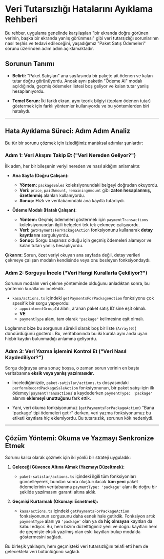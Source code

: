 # Veri Tutarsızlığı Hatalarını Ayıklama Rehberi

Bu rehber, uygulama genelinde karşılaşılan "bir ekranda doğru görünen verinin, başka bir ekranda yanlış görünmesi" gibi veri tutarsızlığı sorunlarının nasıl teşhis ve tedavi edileceğini, yaşadığımız "Paket Satış Ödemeleri" sorunu üzerinden adım adım açıklamaktadır.

## Sorunun Tanımı

*   **Belirti:** "Paket Satışları" ana sayfasında bir pakete ait ödenen ve kalan tutar doğru görünüyordu. Ancak aynı paketin "Ödeme Al" modalı açıldığında, geçmiş ödemeler listesi boş geliyor ve kalan tutar yanlış hesaplanıyordu.

*   **Temel Sorun:** İki farklı ekran, aynı teorik bilgiyi (toplam ödenen tutar) göstermek için farklı yöntemler kullanıyordu ve bu yöntemlerden biri hatalıydı.

---

## Hata Ayıklama Süreci: Adım Adım Analiz

Bu tür bir sorunu çözmek için izlediğimiz mantıksal adımlar şunlardır:

### Adım 1: Veri Akışını Takip Et ("Veri Nereden Geliyor?")

İlk adım, her bir bileşenin veriyi nereden ve nasıl aldığını anlamaktır.

*   **Ana Sayfa (Doğru Çalışan):**
    *   **Yöntem:** `packageSales` koleksiyonundaki belgeyi doğrudan okuyordu.
    *   **Veri:** `price`, `paidAmount`, `remainingAmount` gibi **zaten hesaplanmış, özetlenmiş** alanları kullanıyordu.
    *   **Sonuç:** Hızlı ve veritabanındaki ana kayıtla tutarlıydı.

*   **Ödeme Modalı (Hatalı Çalışan):**
    *   **Yöntem:** Geçmiş ödemeleri göstermek için `paymentTransactions` koleksiyonundan ilgili belgeleri tek tek çekmeye çalışıyordu.
    *   **Veri:** `getPaymentsForPackageAction` fonksiyonunu kullanarak **detay kayıtlarını** sorguluyordu.
    *   **Sonuç:** Sorgu başarısız olduğu için geçmiş ödemeleri alamıyor ve kalan tutarı yanlış hesaplıyordu.

**Çıkarım:** Sorun, özet veriyi okuyan ana sayfada değil, detay verileri çekmeye çalışan modalın kendisinde veya onu besleyen fonksiyondaydı.

### Adım 2: Sorguyu İncele ("Veri Hangi Kurallarla Çekiliyor?")

Sorunun modalın veri çekme yönteminde olduğunu anladıktan sonra, bu yöntemin kurallarını inceledik.

*   `kasa/actions.ts` içindeki `getPaymentsForPackageAction` fonksiyonu çok spesifik bir sorgu yapıyordu:
    *   `appointmentGroupId` alanı, aranan paket satış ID'sine eşit olmalı.
    *   **VE**
    *   `paymentType` alanı, tam olarak `"package"` kelimesine eşit olmalı.

Loglarımız bize bu sorgunun sürekli olarak boş bir liste (`Array(0)`) döndürdüğünü gösterdi. Bu, veritabanında bu iki kurala aynı anda uyan hiçbir kaydın bulunmadığı anlamına geliyordu.

### Adım 3: Veri Yazma İşlemini Kontrol Et ("Veri Nasıl Kaydediliyor?")

Sorgu doğruysa ama sonuç boşsa, o zaman sorun verinin en başta veritabanına **eksik veya yanlış yazılmasıdır.**

*   İncelediğimizde, `paket-satislar/actions.ts` dosyasındaki `performRecordPackageSaleAction` fonksiyonunun, bir paket satışı için ilk ödemeyi `paymentTransactions`'a kaydederken `paymentType: 'package'` alanını **eklemeyi unuttuğunu** fark ettik.

*   Yani, veri okuma fonksiyonumuz (`getPaymentsForPackageAction`) "Bana 'package' tipi ödemeleri getir" derken, veri yazma fonksiyonumuz bu etiketi kayıtlara hiç eklemiyordu. Bu tutarsızlık, sorunun kök nedeniydi.

---

## Çözüm Yöntemi: Okuma ve Yazmayı Senkronize Etmek

Sorunu kalıcı olarak çözmek için iki yönlü bir strateji uyguladık:

1.  **Geleceği Güvence Altına Almak (Yazmayı Düzeltmek):**
    *   `paket-satislar/actions.ts` içindeki ilgili tüm fonksiyonları güncelleyerek, bundan sonra oluşturulacak **tüm yeni** paket ödemelerinin veritabanına `paymentType: 'package'` alanı ile doğru bir şekilde yazılmasını garanti altına aldık.

2.  **Geçmişi Kurtarmak (Okumayı Esnetmek):**
    *   `kasa/actions.ts` içindeki `getPaymentsForPackageAction` fonksiyonunun sorgusunu daha esnek hale getirdik. Fonksiyon artık `paymentType` alanı ya `'package'` olan ya da **hiç olmayan** kayıtları da kabul ediyor. Bu, hem bizim düzelttiğimiz yeni ve doğru kayıtları hem de geçmişte eksik yazılmış olan eski kayıtları bulup modalda göstermesini sağladı.

Bu birleşik yaklaşım, hem geçmişteki veri tutarsızlığını telafi etti hem de gelecekteki veri bütünlüğünü sağladı.
